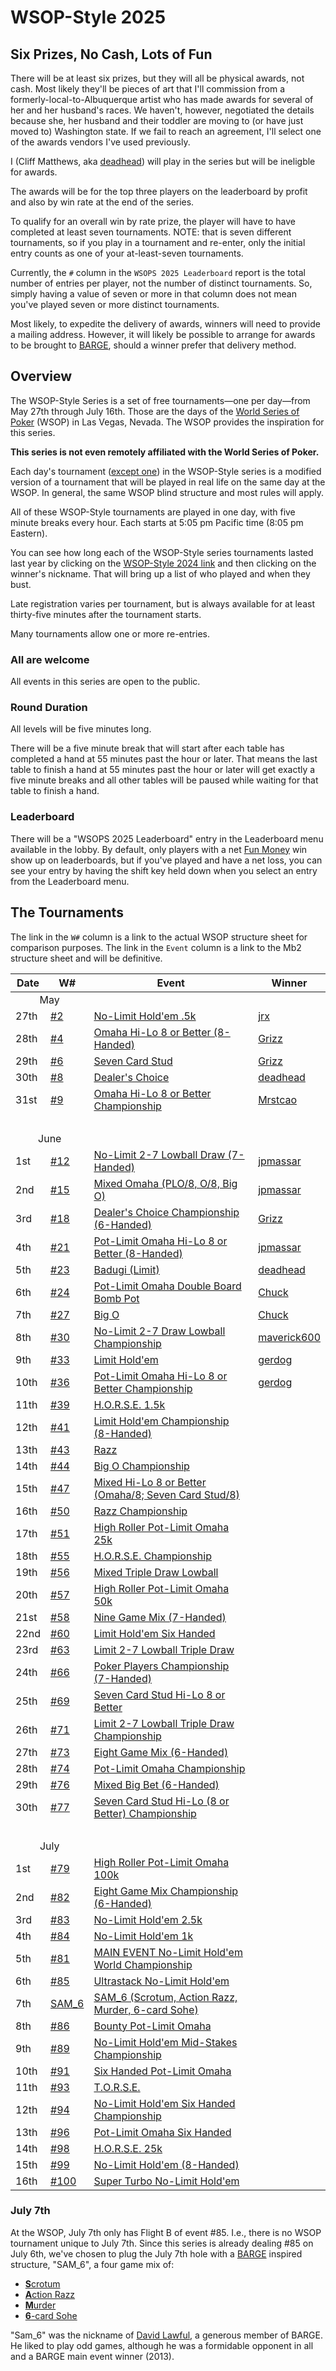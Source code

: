 # WSOP-Style 2025


## Six Prizes, No Cash, Lots of Fun

There will be at least six prizes, but they will all be physical
awards, not cash. Most likely they'll be pieces of art that I'll
commission from a formerly-local-to-Albuquerque artist who has made
awards for several of her and her husband's races. We haven't, however,
negotiated the details because she, her husband and their toddler are
moving to (or have just moved to) Washington state. If we fail to
reach an agreement, I'll select one of the awards vendors I've used
previously.

I (Cliff Matthews, aka
[deadhead](https://ctm.github.io/docs/yld/life/too-public.html)) will
play in the series but will be ineligble for awards.

The awards will be for the top three players on the leaderboard by
profit and also by win rate at the end of the series. 

To qualify for an overall win by rate prize, the player will have to have
completed at least seven tournaments.  NOTE: that is seven different
tournaments, so if you play in a tournament and re-enter, only the
initial entry counts as one of your at-least-seven tournaments.

Currently, the `#` column in the `WSOPS 2025 Leaderboard` report
is the total number of entries per player, not the number of distinct
tournaments. So, simply having a value of seven or more in that column
does not mean you've played seven or more distinct tournaments.

Most likely, to expedite the delivery of awards, winners will need to
provide a mailing address.  However, it will likely be possible to
arrange for awards to be brought to [BARGE](https://www.barge.org/),
should a winner prefer that delivery method.

## Overview

The WSOP-Style Series is a set of free tournaments&mdash;one per
day&mdash;from May 27th through July 16th. Those are the days of the
<a href="https://www.wsop.com/tournaments/" target="_blank">World
Series of Poker</a> (WSOP) in Las Vegas, Nevada. The WSOP provides
the inspiration for this series.

**This series is not even remotely affiliated with the World Series of Poker.**

Each day's tournament ([except one](#july-7th)) in the WSOP-Style series
is a modified version
of a tournament that will be played in real life on the same day at the WSOP.
In general, the same WSOP blind structure and most
rules will apply.

All of these WSOP-Style tournaments are played in one
day, with five minute breaks every hour. Each starts at 5:05 pm
Pacific time (8:05 pm Eastern).

You can see how long each of the WSOP-Style series tournaments lasted
last year by clicking on the <a target="_blank"
href="../2024/wsop-style.html#the-tournaments">WSOP-Style 2024
link</a> and then clicking on the winner's nickname. That will bring
up a list of who played and when they bust.


Late registration varies per tournament, but is always available for at least
thirty-five minutes after the tournament starts. 

Many tournaments allow one or more re-entries.

### All are welcome

All events in this series are open to the public.

### Round Duration

All levels will be five minutes long.

There will be a five minute break that will start after each table has
completed a hand at 55 minutes past the hour or later. That means the
last table to finish a hand at 55 minutes past the hour or later will
get exactly a five minute breaks and all other tables will be paused
while waiting for that table to finish a hand.

### Leaderboard

There will be a "WSOPS 2025 Leaderboard" entry in the Leaderboard menu
available in the lobby.  By default, only players with a net <a target="_blank" href="../../fun_money.md">Fun
Money</a> win show up on leaderboards, but if you've played
and have a net loss, you can see your entry by having the shift key
held down when you select an entry from the Leaderboard menu.

## The Tournaments

The link in the `W#` column is a link to the actual WSOP structure sheet for comparison purposes. The link in the `Event` column is a link to the
Mb2 structure sheet and will be definitive.

<table>
<thead>
<tr>
<th>Date</th>
<th>W#</th>
<th>Event</th>
<th>Winner</th>
</tr>
</thead>
<tbody>
<tr><td colspan=2 style="text-align: center;">May<td></tr>
<tr><td>27th</td><td><a href="https://wsop.com/pdfs/structuresheets/structure_5771_24619.pdf" target="_blank">#2</a></td><td><a href="https://craftpoker.com/tournament/structure/5870" target="_blank">No-Limit Hold'em .5k</a></td><td><a href="https://craftpoker.com/event/5870/player/20" target="_blank">jrx</a></td></tr>
<tr><td>28th</td><td><a href="https://wsop.com/pdfs/structuresheets/structure_5771_24621.pdf" target="_blank">#4</a></td><td><a href="https://craftpoker.com/tournament/structure/5871" target="_blank">Omaha Hi-Lo 8 or Better (8-Handed)</a></td><td><a href="https://craftpoker.com/event/5871/player/9" target="_blank">Grizz</a></td></tr>
<tr><td>29th</td><td><a href="https://wsop.com/pdfs/structuresheets/structure_5771_24655.pdf" target="_blank">#6</a></td><td><a href="https://craftpoker.com/tournament/structure/5872" target="_blank">Seven Card Stud</a></td><td><a href="https://craftpoker.com/event/5872/player/9" target="_blank">Grizz</a></td></tr>
<tr><td>30th</td><td><a href="https://wsop.com/pdfs/structuresheets/structure_5771_24625.pdf" target="_blank">#8</a></td><td><a href="https://craftpoker.com/tournament/structure/5873" target="_blank">Dealer's Choice</a></td><td><a href="https://craftpoker.com/event/5873/player/10" target="_blank">deadhead</a></td></tr>
<tr><td>31st</td><td><a href="https://wsop.com/pdfs/structuresheets/structure_5771_24626.pdf" target="_blank">#9</a></td><td><a href="https://craftpoker.com/tournament/structure/5874" target="_blank">Omaha Hi-Lo 8 or Better Championship</a></td><td><a href="https://craftpoker.com/event/5874/player/36" target="_blank">Mrstcao</a></td></tr>
<tr><td colspan=4>&nbsp;</td></tr>
<tr><td colspan=2 style="text-align: center;">June<td></tr>
<tr><td>1st</td><td><a href="https://wsop.com/pdfs/structuresheets/structure_5771_24656.pdf" target="_blank">#12</a></td><td><a href="https://craftpoker.com/tournament/structure/5875" target="_blank">No-Limit 2-7 Lowball Draw (7-Handed)</a></td><td><a href="https://craftpoker.com/event/5875/player/14" target="_blank">jpmassar</a></td></tr>
<tr><td>2nd</td><td><a href="https://wsop.com/pdfs/structuresheets/structure_5771_24657.pdf" target="_blank">#15</a></td><td><a href="https://craftpoker.com/tournament/structure/5876" target="_blank">Mixed Omaha (PLO/8, O/8, Big O)</a></td><td><a href="https://craftpoker.com/event/5876/player/14" target="_blank">jpmassar</a></td></tr>
<tr><td>3rd</td><td><a href="https://wsop.com/pdfs/structuresheets/structure_5771_24635.pdf" target="_blank">#18</a></td><td><a href="https://craftpoker.com/tournament/structure/5877" target="_blank">Dealer's Choice Championship (6-Handed)</a></td><td><a href="https://craftpoker.com/event/5877/player/9" target="_blank">Grizz</a></td></tr>
<tr><td>4th</td><td><a href="https://wsop.com/pdfs/structuresheets/structure_5771_24638.pdf" target="_blank">#21</a></td><td><a href="https://craftpoker.com/tournament/structure/5878" target="_blank">Pot-Limit Omaha Hi-Lo 8 or Better (8-Handed)</a></td><td><a href="https://craftpoker.com/event/5878/player/14" target="_blank">jpmassar</a></td></tr>
<tr><td>5th</td><td><a href="https://wsop.com/pdfs/structuresheets/structure_5771_24674.pdf" target="_blank">#23</a></td><td><a href="https://craftpoker.com/tournament/structure/5879" target="_blank">Badugi (Limit)</a></td><td><a href="https://craftpoker.com/event/5879/player/10" target="_blank">deadhead</a></td></tr>
<tr><td>6th</td><td><a href="https://wsop.com/pdfs/structuresheets/structure_5771_24641.pdf" target="_blank">#24</a></td><td><a href="https://craftpoker.com/tournament/structure/5880" target="_blank">Pot-Limit Omaha Double Board Bomb Pot</a></td><td><a href="https://craftpoker.com/event/5880/player/3" target="_blank">Chuck</a></td></td></tr>
<tr><td>7th</td><td><a href="https://wsop.com/pdfs/structuresheets/structure_5771_24644.pdf" target="_blank">#27</a></td><td><a href="https://craftpoker.com/tournament/structure/5881" target="_blank">Big O</a></td><td><a href="https://craftpoker.com/event/5881/player/3" target="_blank">Chuck</a></td></tr>
<tr><td>8th</td><td><a href="https://wsop.com/pdfs/structuresheets/structure_5771_24647.pdf" target="_blank">#30</a></td><td><a href="https://craftpoker.com/tournament/structure/5882" target="_blank">No-Limit 2-7 Draw Lowball Championship</a></td><td><a href="https://craftpoker.com/event/5882/player/49" target="_blank">maverick600</a></td></tr>
<tr><td>9th</td><td><a href="https://wsop.com/pdfs/structuresheets/structure_5771_24677.pdf" target="_blank">#33</a></td><td><a href="https://craftpoker.com/tournament/structure/5883" target="_blank">Limit Hold'em</a></td><td><a href="https://craftpoker.com/event/5883/player/11" target="_blank">gerdog</a></td></tr>
<tr><td>10th</td><td><a href="https://wsop.com/pdfs/structuresheets/structure_5771_24653.pdf" target="_blank">#36</a></td><td><a href="https://craftpoker.com/tournament/structure/5884" target="_blank">Pot-Limit Omaha Hi-Lo 8 or Better Championship</a></td><td><a href="https://craftpoker.com/event/5884/player/11" target="_blank">gerdog</a></td></tr>
<tr><td>11th</td><td><a href="https://wsop.com/pdfs/structuresheets/structure_5771_24678.pdf" target="_blank">#39</a></td><td><a href="https://craftpoker.com/tournament/structure/5885" target="_blank">H.O.R.S.E. 1.5k</a></td><td><a href="https://craftpoker.com/event/5885/player/TBD" target="_blank"></a></td></tr>
<tr><td>12th</td><td><a href="https://wsop.com/pdfs/structuresheets/structure_5771_24680.pdf" target="_blank">#41</a></td><td><a href="https://craftpoker.com/tournament/structure/5886" target="_blank">Limit Hold'em Championship (8-Handed)</a></td><td><a href="https://craftpoker.com/event/5886/player/TBD" target="_blank"></a></td></tr>
<tr><td>13th</td><td><a href="https://wsop.com/pdfs/structuresheets/structure_5771_24682.pdf" target="_blank">#43</a></td><td><a href="https://craftpoker.com/tournament/structure/5887" target="_blank">Razz</a></td><td><a href="https://craftpoker.com/event/5887/player/TBD" target="_blank"></a></td></tr>
<tr><td>14th</td><td><a href="https://wsop.com/pdfs/structuresheets/structure_5771_24683.pdf" target="_blank">#44</a></td><td><a href="https://craftpoker.com/tournament/structure/5888" target="_blank">Big O Championship</a></td><td><a href="https://craftpoker.com/event/5888/player/TBD" target="_blank"></a></td></tr>
<tr><td>15th</td><td><a href="https://wsop.com/pdfs/structuresheets/structure_5771_24686.pdf" target="_blank">#47</a></td><td><a href="https://craftpoker.com/tournament/structure/5889" target="_blank">Mixed Hi-Lo 8 or Better (Omaha/8; Seven Card Stud/8)</a></td><td><a href="https://craftpoker.com/event/5889/player/TBD" target="_blank"></a></td></tr>
<tr><td>16th</td><td><a href="https://wsop.com/pdfs/structuresheets/structure_5771_24689.pdf" target="_blank">#50</a></td><td><a href="https://craftpoker.com/tournament/structure/5890" target="_blank">Razz Championship</a></td><td><a href="https://craftpoker.com/event/5890/player/TBD" target="_blank"></a></td></tr>
<tr><td>17th</td><td><a href="https://wsop.com/pdfs/structuresheets/structure_5771_24691.pdf" target="_blank">#51</a></td><td><a href="https://craftpoker.com/tournament/structure/5891" target="_blank">High Roller Pot-Limit Omaha 25k</a></td><td><a href="https://craftpoker.com/event/5891/player/TBD" target="_blank"></a></td></tr>
<tr><td>18th</td><td><a href="https://wsop.com/pdfs/structuresheets/structure_5771_24718.pdf" target="_blank">#55</a></td><td><a href="https://craftpoker.com/tournament/structure/5892" target="_blank">H.O.R.S.E. Championship</a></td><td><a href="https://craftpoker.com/event/5892/player/TBD" target="_blank"></a></td></tr>
<tr><td>19th</td><td><a href="https://wsop.com/pdfs/structuresheets/structure_5771_24719.pdf" target="_blank">#56</a></td><td><a href="https://craftpoker.com/tournament/structure/5893" target="_blank">Mixed Triple Draw Lowball</a></td><td><a href="https://craftpoker.com/event/5893/player/TBD" target="_blank"></a></td></tr>
<tr><td>20th</td><td><a href="https://wsop.com/pdfs/structuresheets/structure_5771_24720.pdf" target="_blank">#57</a></td><td><a href="https://craftpoker.com/tournament/structure/5894" target="_blank">High Roller Pot-Limit Omaha 50k</a></td><td><a href="https://craftpoker.com/event/5894/player/TBD" target="_blank"></a></td></tr>
<tr><td>21st</td><td><a href="https://wsop.com/pdfs/structuresheets/structure_5771_24721.pdf" target="_blank">#58</a></td><td><a href="https://craftpoker.com/tournament/structure/5895" target="_blank">Nine Game Mix (7-Handed)</a></td><td><a href="https://craftpoker.com/event/5895/player/TBD" target="_blank"></a></td></tr>
<tr><td>22nd</td><td><a href="https://wsop.com/pdfs/structuresheets/structure_5771_24725.pdf" target="_blank">#60</a></td><td><a href="https://craftpoker.com/tournament/structure/5896" target="_blank">Limit Hold'em Six Handed</a></td><td><a href="https://craftpoker.com/event/5896/player/TBD" target="_blank"></a></td></tr>
<tr><td>23rd</td><td><a href="https://wsop.com/pdfs/structuresheets/structure_5771_24728.pdf" target="_blank">#63</a></td><td><a href="https://craftpoker.com/tournament/structure/5897" target="_blank">Limit 2-7 Lowball Triple Draw</a></td><td><a href="https://craftpoker.com/event/5897/player/TBD" target="_blank"></a></td></tr>
<tr><td>24th</td><td><a href="https://wsop.com/pdfs/structuresheets/structure_5771_24731.pdf" target="_blank">#66</a></td><td><a href="https://craftpoker.com/tournament/structure/5898" target="_blank">Poker Players Championship (7-Handed)</a></td><td><a href="https://craftpoker.com/event/5898/player/TBD" target="_blank"></a></td></tr>
<tr><td>25th</td><td><a href="https://wsop.com/pdfs/structuresheets/structure_5771_24735.pdf" target="_blank">#69</a></td><td><a href="https://craftpoker.com/tournament/structure/5899" target="_blank">Seven Card Stud Hi-Lo 8 or Better</a></td><td><a href="https://craftpoker.com/event/5899/player/TBD" target="_blank"></a></td></tr>
<tr><td>26th</td><td><a href="https://wsop.com/pdfs/structuresheets/structure_5771_24736.pdf" target="_blank">#71</a></td><td><a href="https://craftpoker.com/tournament/structure/5900" target="_blank">Limit 2-7 Lowball Triple Draw Championship</a></td><td><a href="https://craftpoker.com/event/5900/player/TBD" target="_blank"></a></td></tr>
<tr><td>27th</td><td><a href="https://wsop.com/pdfs/structuresheets/structure_5771_24774.pdf" target="_blank">#73</a></td><td><a href="https://craftpoker.com/tournament/structure/5901" target="_blank">Eight Game Mix (6-Handed)</a></td><td><a href="https://craftpoker.com/event/5901/player/TBD" target="_blank"></a></td></tr>
<tr><td>28th</td><td><a href="https://wsop.com/pdfs/structuresheets/structure_5771_24775.pdf" target="_blank">#74</a></td><td><a href="https://craftpoker.com/tournament/structure/5902" target="_blank">Pot-Limit Omaha Championship</a></td><td><a href="https://craftpoker.com/event/5902/player/TBD" target="_blank"></a></td></tr>
<tr><td>29th</td><td><a href="https://wsop.com/pdfs/structuresheets/structure_5771_24777.pdf" target="_blank">#76</a></td><td><a href="https://craftpoker.com/tournament/structure/5903" target="_blank">Mixed Big Bet (6-Handed)</a></td><td><a href="https://craftpoker.com/event/5903/player/TBD" target="_blank"></a></td></tr>
<tr><td>30th</td><td><a href="https://wsop.com/pdfs/structuresheets/structure_5771_24778.pdf" target="_blank">#77</a></td><td><a href="https://craftpoker.com/tournament/structure/5904" target="_blank">Seven Card Stud Hi-Lo (8 or Better) Championship</a></td><td><a href="https://craftpoker.com/event/5904/player/TBD" target="_blank"></a></td></tr>
<tr><td colspan=4>&nbsp;</td></tr>
<tr><td colspan=2 style="text-align: center;">July<td></tr>
<tr><td>1st</td><td><a href="https://wsop.com/pdfs/structuresheets/structure_5771_24780.pdf" target="_blank">#79</a></td><td><a href="https://craftpoker.com/tournament/structure/5905" target="_blank">High Roller Pot-Limit Omaha 100k</a></td><td><a href="https://craftpoker.com/event/5905/player/TBD" target="_blank"></a></td></tr>
<tr><td>2nd</td><td><a href="https://wsop.com/pdfs/structuresheets/structure_5771_24783.pdf" target="_blank">#82</a></td><td><a href="https://craftpoker.com/tournament/structure/5906" target="_blank">Eight Game Mix Championship (6-Handed)</a></td><td><a href="https://craftpoker.com/event/5906/player/TBD" target="_blank"></a></td></tr>
<tr><td>3rd</td><td><a href="https://wsop.com/pdfs/structuresheets/structure_5771_24784.pdf" target="_blank">#83</a></td><td><a href="https://craftpoker.com/tournament/structure/5907" target="_blank">No-Limit Hold'em 2.5k</a></td><td><a href="https://craftpoker.com/event/5907/player/TBD" target="_blank"></a></td></tr>
<tr><td>4th</td><td><a href="https://wsop.com/pdfs/structuresheets/structure_5771_24785.pdf" target="_blank">#84</a></td><td><a href="https://craftpoker.com/tournament/structure/5908" target="_blank">No-Limit Hold'em 1k</a></td><td><a href="https://craftpoker.com/event/5908/player/TBD" target="_blank"></a></td></tr>
<tr><td>5th</td><td><a href="https://wsop.com/pdfs/structuresheets/structure_5771_24782.pdf" target="_blank">#81</a></td><td><a href="https://craftpoker.com/tournament/structure/5909" target="_blank">MAIN EVENT No-Limit Hold'em World Championship</a></td><td><a href="https://craftpoker.com/event/5909/player/TBD" target="_blank"></a></td></tr>
<tr><td>6th</td><td><a href="https://wsop.com/pdfs/structuresheets/structure_5771_24786.pdf" target="_blank">#85</a></td><td><a href="https://craftpoker.com/tournament/structure/5910" target="_blank">Ultrastack No-Limit Hold'em</a></td><td><a href="https://craftpoker.com/event/5910/player/TBD" target="_blank"></a></td></tr>
<tr><td>7th</td><td><a href="#july-7th" target="_blank">SAM_6</a></td><td><a href="https://craftpoker.com/tournament/structure/5911" target="_blank">SAM_6 (Scrotum, Action Razz, Murder, 6-card Sohe)</a></td><td><a href="https://craftpoker.com/event/5911/player/TBD" target="_blank"></a></td></tr>
<tr><td>8th</td><td><a href="https://wsop.com/pdfs/structuresheets/structure_5771_24787.pdf" target="_blank">#86</a></td><td><a href="https://craftpoker.com/tournament/structure/5912" target="_blank">Bounty Pot-Limit Omaha</a></td><td><a href="https://craftpoker.com/event/5912/player/TBD" target="_blank"></a></td></tr>
<tr><td>9th</td><td><a href="https://wsop.com/pdfs/structuresheets/structure_5771_24790.pdf" target="_blank">#89</a></td><td><a href="https://craftpoker.com/tournament/structure/5913" target="_blank">No-Limit Hold'em Mid-Stakes Championship</a></td><td><a href="https://craftpoker.com/event/5913/player/TBD" target="_blank"></a></td></tr>
<tr><td>10th</td><td><a href="https://wsop.com/pdfs/structuresheets/structure_5771_24792.pdf" target="_blank">#91</a></td><td><a href="https://craftpoker.com/tournament/structure/5914" target="_blank">Six Handed Pot-Limit Omaha</a></td><td><a href="https://craftpoker.com/event/5914/player/TBD" target="_blank"></a></td></tr>
<tr><td>11th</td><td><a href="https://wsop.com/pdfs/structuresheets/structure_5771_24794.pdf" target="_blank">#93</a></td><td><a href="https://craftpoker.com/tournament/structure/5915" target="_blank">T.O.R.S.E.</a></td><td><a href="https://craftpoker.com/event/5915/player/TBD" target="_blank"></a></td></tr>
<tr><td>12th</td><td><a href="https://wsop.com/pdfs/structuresheets/structure_5771_24795.pdf" target="_blank">#94</a></td><td><a href="https://craftpoker.com/tournament/structure/5916" target="_blank">No-Limit Hold'em Six Handed Championship</a></td><td><a href="https://craftpoker.com/event/5916/player/TBD" target="_blank"></a></td></tr>
<tr><td>13th</td><td><a href="https://wsop.com/pdfs/structuresheets/structure_5771_24797.pdf" target="_blank">#96</a></td><td><a href="https://craftpoker.com/tournament/structure/5917" target="_blank">Pot-Limit Omaha Six Handed</a></td><td><a href="https://craftpoker.com/event/5917/player/TBD" target="_blank"></a></td></tr>
<tr><td>14th</td><td><a href="https://wsop.com/pdfs/structuresheets/structure_5771_24799.pdf" target="_blank">#98</a></td><td><a href="https://craftpoker.com/tournament/structure/5918" target="_blank">H.O.R.S.E. 25k</a></td><td><a href="https://craftpoker.com/event/5918/player/TBD" target="_blank"></a></td></tr>
<tr><td>15th</td><td><a href="https://wsop.com/pdfs/structuresheets/structure_5771_24800.pdf" target="_blank">#99</a></td><td><a href="https://craftpoker.com/tournament/structure/5919" target="_blank">No-Limit Hold'em (8-Handed)</a></td><td><a href="https://craftpoker.com/event/5919/player/TBD" target="_blank"></a></td></tr>
<tr><td>16th</td><td><a href="https://wsop.com/pdfs/structuresheets/structure_5771_24801.pdf" target="_blank">#100</a></td><td><a href="https://craftpoker.com/tournament/structure/5920" target="_blank">Super Turbo No-Limit Hold'em</a></td><td><a href="https://craftpoker.com/event/5920/player/TBD" target="_blank"></a></td></tr>
</tbody>
</table>

### July 7th

At the WSOP, July 7th only has Flight B of event #85. I.e., there is no WSOP
tournament unique to July 7th. Since this series is already dealing #85 on July
6th, we've chosen to plug the July 7th hole with a <a
href="https://www.barge.org/" target="_blank">BARGE</a> inspired
structure, "SAM_6", a four game mix of:

* <a href="https://www.barge.org/rulebook/scrotum.html" target="_blank">**S**crotum</a>
* <a href="https://www.barge.org/rulebook/action-razz.html" target="_blank">**A**ction Razz</a>
* <a href="https://www.barge.org/rulebook/murder.html" target="_blank">**M**urder</a>
* <a href="https://www.barge.org/rulebook/sohe-simultaneous-omaha-holdem.html" target="_blank">**6**-card Sohe</a>

"Sam_6" was the nickname of <a href="https://feldmanmortuary.com/tribute/details/4734/David-Lawful/obituary.html" target="_blank">David Lawful</a>,
a generous member of BARGE.  He liked to play odd games, although he was a
formidable opponent in all and a BARGE main event winner (2013).
